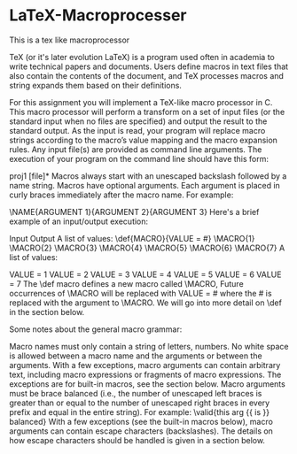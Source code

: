 # LaTeX-Macroprocesser
This is a tex like macroprocessor

TeX (or it's later evolution LaTeX) is a program used often in academia to write technical papers and documents. Users define macros in text files that also contain the contents of the document, and TeX processes macros and string expands them based on their definitions.

For this assignment you will implement a TeX-like macro processor in C. This macro processor will perform a transform on a set of input files (or the standard input when no files are specified) and output the result to the standard output. As the input is read, your program will replace macro strings according to the macro’s value mapping and the macro expansion rules. Any input file(s) are provided as command line arguments. The execution of your program on the command line should have this form:

proj1 [file]*
Macros always start with an unescaped backslash followed by a name string. Macros have optional arguments. Each argument is placed in curly braces immediately after the macro name. For example:

\NAME{ARGUMENT 1}{ARGUMENT 2}{ARGUMENT 3}
Here's a brief example of an input/output execution:

Input	Output
A list of values:
\def{MACRO}{VALUE = #}
\MACRO{1}
\MACRO{2}
\MACRO{3}
\MACRO{4}
\MACRO{5}
\MACRO{6}
\MACRO{7}
A list of values:

VALUE = 1
VALUE = 2
VALUE = 3
VALUE = 4
VALUE = 5
VALUE = 6
VALUE = 7
The \def macro defines a new macro called \MACRO, Future occurrences of \MACRO will be replaced with VALUE = # where the # is replaced with the argument to \MACRO. We will go into more detail on \def in the section below.

Some notes about the general macro grammar:

Macro names must only contain a string of letters, numbers.
No white space is allowed between a macro name and the arguments or between the arguments.
With a few exceptions, macro arguments can contain arbitrary text, including macro expressions or fragments of macro expressions. The exceptions are for built-in macros, see the section below.
Macro arguments must be brace balanced (i.e., the number of unescaped left braces is greater than or equal to the number of unescaped right braces in every prefix and equal in the entire string). For example:
\valid{this arg {{ is }} balanced}
With a few exceptions (see the built-in macros below), macro arguments can contain escape characters (backslashes). The details on how escape characters should be handled is given in a section below.
